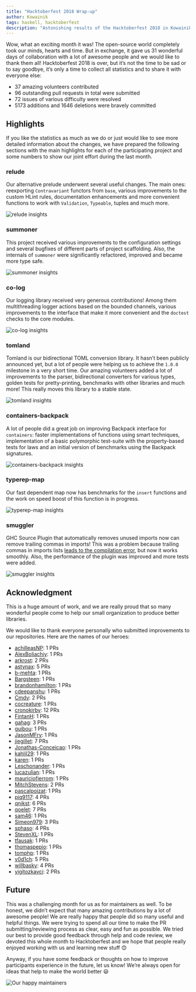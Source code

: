 ```yaml
---
title: "Hacktoberfest 2018 Wrap-up"
author: Kowainik
tags: haskell, hacktoberfest
description: "Astonishing results of the Hacktoberfest 2018 in Kowainik"
---
```


Wow, what an exciting month it was! The open-source world completely took our
minds, hearts and time. But in exchange, it gave us 31 wonderful days of
collaboration with a lot of awesome people and we would like to thank them all!
Hacktoberfest 2018 is over, but it’s not the time to be sad or to say goodbye,
it’s only a time to collect all statistics and to share it with everyone else:

* 37 amazing volunteers contributed
* 96 outstanding pull requests in total were submitted
* 72 issues of various difficulty were resolved
* 5173 additions and 1646 deletions were bravely committed

## Highlights

If you like the statistics as much as we do or just would like to see more
detailed information about the changes, we have prepared the following sections
with the main highlights for each of the participating project and some numbers
to show our joint effort during the last month.

### relude

Our alternative prelude underwent several useful changes. The main ones:
reexporting `Contravariant` functors from `base`, various improvements to the
custom HLint rules, documentation enhancements and more convenient functions to
work with `Validation`, `Typeable`, tuples and much more.

![`relude` insights](https://user-images.githubusercontent.com/4276606/47835030-eb98bf80-dddc-11e8-8e19-7f279f804258.png)

### summoner

This project received various improvements to the configuration settings and
several bugfixes of different parts of project scaffolding. Also, the internals
of `summoner` were significantly refactored, improved and became more type safe.

![`summoner` insights](https://user-images.githubusercontent.com/4276606/47835189-96a97900-dddd-11e8-9361-a43c7f2717a7.png)

### co-log

Our logging library received very generous contributions! Among them
multithreading logger actions based on the bounded channels, various
improvements to the interface that make it more convenient and the `doctest`
checks to the core modules.

![`co-log` insights](https://user-images.githubusercontent.com/4276606/47835042-fb180880-dddc-11e8-9846-def75b71db11.png)

### tomland

Tomland is our bidirectional TOML conversion library. It hasn’t been publicly
announced yet, but a lot of people were helping us to achieve the `1.0.0`
milestone in a very short time. Our amazing volunteers added a lot of
improvements to the parser, bidirectional converters for various types, golden
tests for pretty-printing, benchmarks with other libraries and much more! This
really moves this library to a stable state.

![`tomland` insights](https://user-images.githubusercontent.com/4276606/47835169-85606c80-dddd-11e8-9bbd-1686ac31db0a.png)

### containers-backpack

A lot of people did a great job on improving Backpack interface for
`containers`: faster implementations of functions using smart techniques,
implementation of a basic polymorphic test-suite with the property-based tests
for laws and an initial version of benchmarks using the Backpack signatures.

![`containers-backpack` insights](https://user-images.githubusercontent.com/4276606/47835153-71b50600-dddd-11e8-804d-cb56a6c24705.png)

### typerep-map

Our fast dependent map now has benchmarks for the `insert` functions and the
work on speed boost of this function is in progress.

![`typerep-map` insights](https://user-images.githubusercontent.com/4276606/47835049-04a17080-dddd-11e8-9338-2ec5e5b72375.png)

### smuggler

GHC Source Plugin that automatically removes unused imports now can remove
trailing commas in imports! This was a problem because trailing commas in
imports lists [leads to the compilation error](https://ghc.haskell.org/trac/ghc/ticket/15392),
but now it works smoothly. Also, the performance of the plugin was improved and
more tests were added.

![`smuggler` insights](https://user-images.githubusercontent.com/4276606/47835057-09febb00-dddd-11e8-9ab3-65f461068cc2.png)

## Acknowledgment

This is a huge amount of work, and we are really proud that so many wonderful
people come to help our small organization to produce better libraries.

We would like to thank everyone personally who submitted improvements to our
repositories. Here are the names of our heroes:

* [achilleasNP](https://github.com/achilleasNP): 1 PRs
* [AlexBoliachiy](https://github.com/AlexBoliachiy): 1 PRs
* [arkrost](https://github.com/arkrost): 2 PRs
* [astynax](https://github.com/astynax): 5 PRs
* [b-mehta](https://github.com/b-mehta): 1 PRs
* [Bargsteen](https://github.com/Bargsteen): 1 PRs
* [brandonhamilton](https://github.com/brandonhamilton): 1 PRs
* [cdeepanshu](https://github.com/cdeepanshu): 1 PRs
* [Cmdv](https://github.com/Cmdv): 2 PRs
* [cocreature](https://github.com/cocreature): 1 PRs
* [cronokirby](https://github.com/cronokirby): 12 PRs
* [FintanH](https://github.com/FintanH): 1 PRs
* [gahag](https://github.com/gahag): 3 PRs
* [guibou](https://github.com/guibou): 1 PRs
* [JasonMFry](https://github.com/JasonMFry): 1 PRs
* [jiegillet](https://github.com/jiegillet): 7 PRs
* [Jonathas-Conceicao](https://github.com/Jonathas-Conceicao): 1 PRs
* [kahlil29](https://github.com/kahlil29): 1 PRs
* [karen](https://github.com/karen): 1 PRs
* [Leschonander](https://github.com/Leschonander): 1 PRs
* [lucazulian](https://github.com/lucazulian): 1 PRs
* [mauriciofierrom](https://github.com/mauriciofierrom): 1 PRs
* [MitchStevens](https://github.com/MitchStevens): 2 PRs
* [pascalpoizat](https://github.com/pascalpoizat): 1 PRs
* [piq9117](https://github.com/piq9117): 4 PRs
* [qnikst](https://github.com/qnikst): 6 PRs
* [qoelet](https://github.com/qoelet): 7 PRs
* [sam46](https://github.com/sam46): 1 PRs
* [Simeon979](https://github.com/Simeon979): 3 PRs
* [sphaso](https://github.com/sphaso): 4 PRs
* [StevenXL](https://github.com/StevenXL): 1 PRs
* [tfausak](https://github.com/tfausak): 1 PRs
* [thomaspepio](https://github.com/thomaspepio): 1 PRs
* [tomphp](https://github.com/tomphp): 1 PRs
* [v0d1ch](https://github.com/v0d1ch): 5 PRs
* [willbasky](https://github.com/willbasky): 4 PRs
* [yigitozkavci](https://github.com/yigitozkavci): 2 PRs

## Future

This was a challenging month for us as for maintainers as well. To be honest, we
didn’t expect that many amazing contributions by a lot of awesome people! We are
really happy that people did so many useful and helpful things. We were trying
to spend all our time to make the PR submitting/reviewing process as clear, easy
and fun as possible. We tried our best to provide good feedback through help and
code review, we devoted this whole month to Hacktoberfest and we hope that
people really enjoyed working with us and learning new stuff 😊

Anyway, if you have some feedback or thoughts on how to improve participants
experience in the future, let us know! We’re always open for ideas that help to
make the world better 😃

![Our happy maintainers](https://user-images.githubusercontent.com/4276606/47839725-b5fcd200-ddee-11e8-92a3-9b3bca7a7447.jpg)
